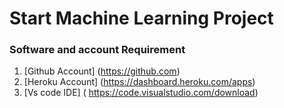 # Start Machine Learning Project
### Software and account Requirement
1. [Github Account] (https://github.com)
2. [Heroku Account] (https://dashboard.heroku.com/apps)
3. [Vs code IDE] ( https://code.visualstudio.com/download)
